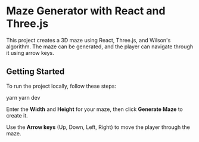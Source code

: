 # Maze Generator with React and Three.js

This project creates a 3D maze using React, Three.js, and Wilson's algorithm. The maze can be generated, and the player can navigate through it using arrow keys.

## Getting Started

To run the project locally, follow these steps:

yarn 
yarn dev


Enter the **Width** and **Height** for your maze, then click **Generate Maze** to create it.

Use the **Arrow keys** (Up, Down, Left, Right) to move the player through the maze.
